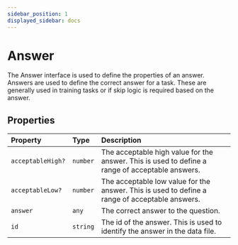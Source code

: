 ```yaml
---
sidebar_position: 1
displayed_sidebar: docs
---
```


# Answer

The Answer interface is used to define the properties of an answer. Answers are used to define the correct answer for a task. These are generally used in training tasks or if skip logic is required based on the answer.

## Properties

| Property | Type | Description |
| :------ | :------ | :------ |
| `acceptableHigh?` | `number` | The acceptable high value for the answer. This is used to define a range of acceptable answers. |
| `acceptableLow?` | `number` | The acceptable low value for the answer. This is used to define a range of acceptable answers. |
| `answer` | `any` | The correct answer to the question. |
| `id` | `string` | The id of the answer. This is used to identify the answer in the data file. |

